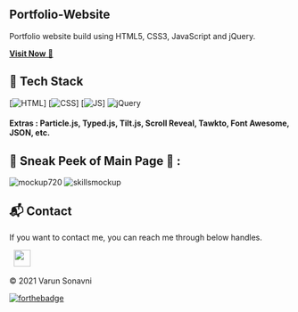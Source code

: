## Portfolio-Website
Portfolio website build using HTML5, CSS3, JavaScript and jQuery.

<a href="https://VarunSonavni44.github.io/Portfolio-Varun-Sonavni/" target="_blank">**Visit Now** 🚀</a>


## 📌 Tech Stack
[![HTML](https://img.shields.io/badge/html5%20-%23E34F26.svg?&style=for-the-badge&logo=html5&logoColor=white)]
[![CSS](https://img.shields.io/badge/css3%20-%231572B6.svg?&style=for-the-badge&logo=css3&logoColor=white)]
[![JS](https://img.shields.io/badge/javascript%20-%23323330.svg?&style=for-the-badge&logo=javascript&logoColor=%23F7DF1E)]
<img alt="jQuery" src="https://img.shields.io/badge/jquery-%230769AD.svg?style=for-the-badge&logo=jquery&logoColor=white"/>

#### Extras : Particle.js, Typed.js, Tilt.js, Scroll Reveal, Tawkto, Font Awesome, JSON, etc.

## 📌 Sneak Peek of Main Page 🙈 :
![mockup720](https://github.com/VarunSonavni44/Portfolio-Varun-Sonavni/blob/94498338de779cd693065dfb01b8ca1daab1eeef/assests/images/Screenshot%20(214).png)
![skillsmockup](https://github.com/VarunSonavni44/Portfolio-Varun-Sonavni/blob/577c41033c42fcd3568e2ca266dc4511d87f630b/assests/images/Screenshot%20(215).png)


<h2>📬 Contact</h2>

If you want to contact me, you can reach me through below handles.

&nbsp;&nbsp;<a href="https://www.linkedin.com/in/VarunSonavni44/"><img src="https://www.felberpr.com/wp-content/uploads/linkedin-logo.png" width="30"></img></a>

© 2021 Varun Sonavni


[![forthebadge](https://forthebadge.com/images/badges/built-with-love.svg)](https://forthebadge.com)
